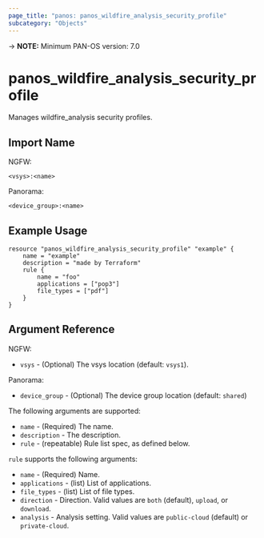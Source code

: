 ```yaml
---
page_title: "panos: panos_wildfire_analysis_security_profile"
subcategory: "Objects"
---
```


-> **NOTE:**  Minimum PAN-OS version: 7.0


# panos_wildfire_analysis_security_profile

Manages wildfire_analysis security profiles.


## Import Name

NGFW:

```
<vsys>:<name>
```

Panorama:

```
<device_group>:<name>
```


## Example Usage

```hcl
resource "panos_wildfire_analysis_security_profile" "example" {
    name = "example"
    description = "made by Terraform"
    rule {
        name = "foo"
        applications = ["pop3"]
        file_types = ["pdf"]
    }
}
```


## Argument Reference

NGFW:

* `vsys` - (Optional) The vsys location (default: `vsys1`).

Panorama:

* `device_group` - (Optional) The device group location (default: `shared`)

The following arguments are supported:

* `name` - (Required) The name.
* `description` - The description.
* `rule` - (repeatable) Rule list spec, as defined below.

`rule` supports the following arguments:

* `name` - (Required) Name.
* `applications` - (list) List of applications.
* `file_types` - (list) List of file types.
* `direction` - Direction.  Valid values are `both` (default),
  `upload`, or `download`.
* `analysis` - Analysis setting.  Valid values are `public-cloud` (default)
  or `private-cloud`.

